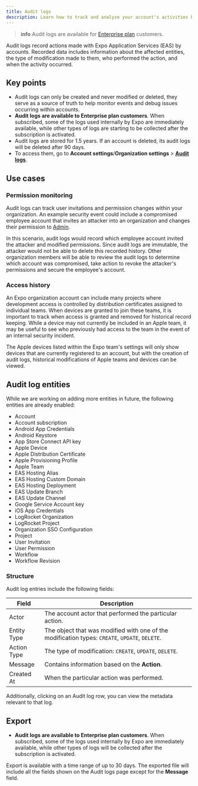 ```yaml
---
title: Audit logs
description: Learn how to track and analyze your account's activities by using the audit logs.
---
```


> **info** Audit logs are available for [Enterprise plan](https://expo.dev/pricing) customers.

Audit logs record actions made with Expo Application Services (EAS) by accounts. Recorded data includes information about the affected entities, the type of modification made to them, who performed the action, and when the activity occurred.

## Key points

- Audit logs can only be created and never modified or deleted, they serve as a source of truth to help monitor events and debug issues occurring within accounts.
- **Audit logs are available to Enterprise plan customers**. When subscribed, some of the logs used internally by Expo are immediately available, while other types of logs are starting to be collected after the subscription is activated.
- Audit logs are stored for 1.5 years. If an account is deleted, its audit logs will be deleted after 90 days.
- To access them, go to **Account settings**/**Organization settings** > [**Audit logs**](https://expo.dev/accounts/[account]/settings/audit-logs).

## Use cases

### Permission monitoring

Audit logs can track user invitations and permission changes within your organization. An example security event could include a compromised employee account that invites an attacker into an organization and changes their permission to [Admin](/accounts/account-types/#manage-access).

In this scenario, audit logs would record which employee account invited the attacker and modified permissions. Since audit logs are immutable, the attacker would not be able to delete this recorded history. Other organization members will be able to review the audit logs to determine which account was compromised, take action to revoke the attacker's permissions and secure the employee's account.

### Access history

An Expo organization account can include many projects where development access is controlled by distribution certificates assigned to individual teams. When devices are granted to join these teams, it is important to track when access is granted and removed for historical record keeping. While a device may not currently be included in an Apple team, it may be useful to see who previously had access to the team in the event of an internal security incident.

The Apple devices listed within the Expo team's settings will only show devices that are currently registered to an account, but with the creation of audit logs, historical modifications of Apple teams and devices can be viewed.

## Audit log entities

While we are working on adding more entities in future, the following entities are already enabled:

- Account
- Account subscription
- Android App Credentials
- Android Keystore
- App Store Connect API key
- Apple Device
- Apple Distribution Certificate
- Apple Provisioning Profile
- Apple Team
- EAS Hosting Alias
- EAS Hosting Custom Domain
- EAS Hosting Deployment
- EAS Update Branch
- EAS Update Channel
- Google Service Account key
- iOS App Credentials
- LogRocket Organization
- LogRocket Project
- Organization SSO Configuration
- Project
- User Invitation
- User Permission
- Workflow
- Workflow Revision

### Structure

Audit log entries include the following fields:

| Field       | Description                                                                                    |
| ----------- | ---------------------------------------------------------------------------------------------- |
| Actor       | The account actor that performed the particular action.                                        |
| Entity Type | The object that was modified with one of the modification types: `CREATE`, `UPDATE`, `DELETE`. |
| Action Type | The type of modification: `CREATE`, `UPDATE`, `DELETE`.                                        |
| Message     | Contains information based on the **Action**.                                                  |
| Created At  | When the particular action was performed.                                                      |

Additionally, clicking on an Audit log row, you can view the metadata relevant to that log.

## Export

- **Audit logs are available to Enterprise plan customers**. When subscribed, some of the logs used internally by Expo are immediately available, while other types of logs will be collected after the subscription is activated.

Export is available with a time range of up to 30 days. The exported file will include all the fields shown on the Audit logs page except for the **Message** field.